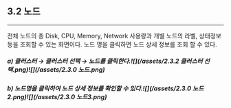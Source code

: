 ## 3.2 노드

---

전체 노드의 총 Disk, CPU, Memory, Network 사용량과 개별 노드의 라벨, 상태정보 등을 조회할 수 있는 화면이다. 노드 명을 클릭하면 노드 상세 정보를 조회 할 수 있다.

##### a\) 클러스터 → 클러스터 선택 → 노드를 클릭한다.![](/assets/2.3.2 클러스터 선택.png)![](/assets/2.3.0 노드.png)

##### b\) 노드명을 클릭하여 노드 상세 정보를 확인할 수 있다.![](/assets/2.3.0 노드2.png)![](/assets/2.3.0 노드3.png)




